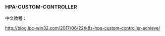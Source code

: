 ### HPA-CUSTOM-CONTROLLER

中文教程：

http://blog.lpc-win32.com/2017/06/22/k8s-hpa-custom-controller-achieve/
